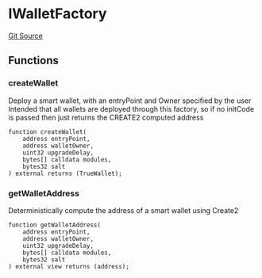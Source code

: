 # IWalletFactory
[Git Source](https://github.com/TrueWallet/contracts/blob/db2e75cb332931da5fdaa38bec9e4d367be1d851/src/wallet/IWalletFactory.sol)


## Functions
### createWallet

Deploy a smart wallet, with an entryPoint and Owner specified by the user
Intended that all wallets are deployed through this factory, so if no initCode is passed
then just returns the CREATE2 computed address


```solidity
function createWallet(
    address entryPoint,
    address walletOwner,
    uint32 upgradeDelay,
    bytes[] calldata modules,
    bytes32 salt
) external returns (TrueWallet);
```

### getWalletAddress

Deterministically compute the address of a smart wallet using Create2


```solidity
function getWalletAddress(
    address entryPoint,
    address walletOwner,
    uint32 upgradeDelay,
    bytes[] calldata modules,
    bytes32 salt
) external view returns (address);
```

